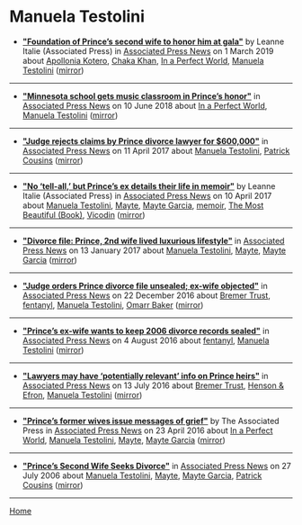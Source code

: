 # Manuela Testolini

 - [**"Foundation of Prince’s second wife to honor him at gala"**](https://www.apnews.com/16e91a0add574df1b24e5df54dfbc087) by Leanne Italie (Associated Press) in [Associated Press News](https://www.apnews.com/) on 1 March 2019 about [Apollonia Kotero](https://bjmdotnet.github.io/pr1nc3/topics/apollonia-kotero/), [Chaka Khan](https://bjmdotnet.github.io/pr1nc3/topics/chaka-khan/), [In a Perfect World](https://bjmdotnet.github.io/pr1nc3/topics/in-a-perfect-world/), [Manuela Testolini](https://bjmdotnet.github.io/pr1nc3/topics/manuela-testolini/) ([mirror](https://web.archive.org/web/*/https://www.apnews.com/16e91a0add574df1b24e5df54dfbc087))

----

 - [**"Minnesota school gets music classroom in Prince’s honor"**](https://www.apnews.com/fe46b7e749314c719a83b9b6c8279700) in [Associated Press News](https://www.apnews.com/) on 10 June 2018 about [In a Perfect World](https://bjmdotnet.github.io/pr1nc3/topics/in-a-perfect-world/), [Manuela Testolini](https://bjmdotnet.github.io/pr1nc3/topics/manuela-testolini/) ([mirror](https://web.archive.org/web/*/https://www.apnews.com/fe46b7e749314c719a83b9b6c8279700))

----

 - [**"Judge rejects claims by Prince divorce lawyer for $600,000"**](https://www.apnews.com/061fb04e9fcf448782e9b921b971eac9) in [Associated Press News](https://www.apnews.com/) on 11 April 2017 about [Manuela Testolini](https://bjmdotnet.github.io/pr1nc3/topics/manuela-testolini/), [Patrick Cousins](https://bjmdotnet.github.io/pr1nc3/topics/patrick-cousins/) ([mirror](https://web.archive.org/web/*/https://www.apnews.com/061fb04e9fcf448782e9b921b971eac9))

----

 - [**"No ‘tell-all,’ but Prince’s ex details their life in memoir"**](https://www.apnews.com/0c93c63651ef4f15adde78e51b38c197) by Leanne Italie (Associated Press) in [Associated Press News](https://www.apnews.com/) on 10 April 2017 about [Manuela Testolini](https://bjmdotnet.github.io/pr1nc3/topics/manuela-testolini/), [Mayte](https://bjmdotnet.github.io/pr1nc3/topics/mayte/), [Mayte Garcia](https://bjmdotnet.github.io/pr1nc3/topics/mayte-garcia/), [memoir](https://bjmdotnet.github.io/pr1nc3/topics/memoir/), [The Most Beautiful (Book)](https://bjmdotnet.github.io/pr1nc3/topics/book/the-most-beautiful/), [Vicodin](https://bjmdotnet.github.io/pr1nc3/topics/vicodin/) ([mirror](https://web.archive.org/web/*/https://www.apnews.com/0c93c63651ef4f15adde78e51b38c197))

----

 - [**"Divorce file: Prince, 2nd wife lived luxurious lifestyle"**](https://apnews.com/d52610515904420ca116e820411aa344) in [Associated Press News](https://www.apnews.com/) on 13 January 2017 about [Manuela Testolini](https://bjmdotnet.github.io/pr1nc3/topics/manuela-testolini/), [Mayte](https://bjmdotnet.github.io/pr1nc3/topics/mayte/), [Mayte Garcia](https://bjmdotnet.github.io/pr1nc3/topics/mayte-garcia/) ([mirror](https://web.archive.org/web/*/https://apnews.com/d52610515904420ca116e820411aa344))

----

 - [**"Judge orders Prince divorce file unsealed; ex-wife objected"**](https://www.apnews.com/75c476d27c0246fbbba2e908f2985acf) in [Associated Press News](https://www.apnews.com/) on 22 December 2016 about [Bremer Trust](https://bjmdotnet.github.io/pr1nc3/topics/bremer-trust/), [fentanyl](https://bjmdotnet.github.io/pr1nc3/topics/fentanyl/), [Manuela Testolini](https://bjmdotnet.github.io/pr1nc3/topics/manuela-testolini/), [Omarr Baker](https://bjmdotnet.github.io/pr1nc3/topics/omarr-baker/) ([mirror](https://web.archive.org/web/*/https://www.apnews.com/75c476d27c0246fbbba2e908f2985acf))

----

 - [**"Prince’s ex-wife wants to keep 2006 divorce records sealed"**](https://apnews.com/bf6e2876e5614884afb5e3775a127af3) in [Associated Press News](https://www.apnews.com/) on 4 August 2016 about [fentanyl](https://bjmdotnet.github.io/pr1nc3/topics/fentanyl/), [Manuela Testolini](https://bjmdotnet.github.io/pr1nc3/topics/manuela-testolini/) ([mirror](https://web.archive.org/web/*/https://apnews.com/bf6e2876e5614884afb5e3775a127af3))

----

 - [**"Lawyers may have ‘potentially relevant’ info on Prince heirs"**](https://apnews.com/649c8b53a3514b54a7116f7f04641458) in [Associated Press News](https://www.apnews.com/) on 13 July 2016 about [Bremer Trust](https://bjmdotnet.github.io/pr1nc3/topics/bremer-trust/), [Henson & Efron](https://bjmdotnet.github.io/pr1nc3/topics/henson-efron/), [Manuela Testolini](https://bjmdotnet.github.io/pr1nc3/topics/manuela-testolini/) ([mirror](https://web.archive.org/web/*/https://apnews.com/649c8b53a3514b54a7116f7f04641458))

----

 - [**"Prince’s former wives issue messages of grief"**](https://apnews.com/e1248c7300a445e0a07e438cf492a4c4) by The Associated Press in [Associated Press News](https://www.apnews.com/) on 23 April 2016 about [In a Perfect World](https://bjmdotnet.github.io/pr1nc3/topics/in-a-perfect-world/), [Manuela Testolini](https://bjmdotnet.github.io/pr1nc3/topics/manuela-testolini/), [Mayte](https://bjmdotnet.github.io/pr1nc3/topics/mayte/), [Mayte Garcia](https://bjmdotnet.github.io/pr1nc3/topics/mayte-garcia/) ([mirror](https://web.archive.org/web/*/https://apnews.com/e1248c7300a445e0a07e438cf492a4c4))

----

 - [**"Prince’s Second Wife Seeks Divorce"**](https://www.apnews.com/c1fedc72849a886a891899e38f3a6ad2) in [Associated Press News](https://www.apnews.com/) on 27 July 2006 about [Manuela Testolini](https://bjmdotnet.github.io/pr1nc3/topics/manuela-testolini/), [Mayte](https://bjmdotnet.github.io/pr1nc3/topics/mayte/), [Mayte Garcia](https://bjmdotnet.github.io/pr1nc3/topics/mayte-garcia/), [Patrick Cousins](https://bjmdotnet.github.io/pr1nc3/topics/patrick-cousins/) ([mirror](https://web.archive.org/web/*/https://www.apnews.com/c1fedc72849a886a891899e38f3a6ad2))

----

[Home](../)
